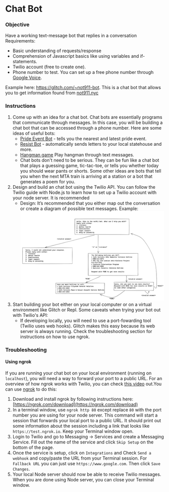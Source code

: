 # Chat Bot

### Objective
Have a working text-message bot that replies in a conversation
Requirements:
* Basic understanding of requests/response
* Comprehension of Javascript basics like using variables and if-statements.
* Twilio account (free to create one).
* Phone number to test. You can set up a free phone number through [Google Voice](https://voice.google.com/u/0/about).

Example here: https://glitch.com/~not911-bot. This is a chat bot that allows you to get information found from [not911.nyc](https://not911.nyc)


### Instructions
1. Come up with an idea for a chat bot. Chat bots are essentially programs that communicate through messages. In this case, you will be building a chat bot that can be accessed through a phone number. Here are some ideas of useful bots:
   * [Pride Event Bot](https://glitch.com/~pridebot-glitch) - tells you the nearest and latest pride event.
   * [Resist Bot](https://resist.bot/) - automatically sends letters to your local statehouse and more.
   * [Hangman game](https://github.com/mee-kell/guess-the-word) Play hangman through text messages.
   * Chat bots don't need to be serious. They can be fun like a chat bot that plays a guessing game, tic-tac-toe, or tells you whether today you should wear pants or shorts. Some other ideas are bots that tell you when the next MTA train is arriving at a station or a bot that generates a poem for you.
2. Design and build an chat bot using the Twilio API. You can follow the Twilio guide with Node.js to learn how to set up a Twilio account with your node server. It is recommended
   * Design: It’s recommended that you either map out the conversation or create a diagram of possible text messages. Example:
![design-example](design-example.png)
2. Start building your bot either on your local computer or on a virtual environment like Glitch or Repl. Some caveats when trying your bot out with Twilio's API:
      * If developing locally, you will need to use a port-fowarding tool (Twilio uses web hooks). Glitch makes this easy because its web server is always running. Check the troubleshooting section for instructions on how to use ngrok.

### Troubleshooting

#### Using ngrok

If you are running your chat bot on your local environment (running on `localhost`), you will need a way to forward your port to a public URL. For an overview of how ngrok works with Twilio, you can check [this video](https://www.youtube.com/watch?v=S1uExj7mMgM) out.You can use [ngrok](https://ngrok.com/) to do this:

1. Download and install ngrok by following instructions here: [https://ngrok.com/download](https://ngrok.com/download)
2. In a terminal window, use `ngrok http 80` except replace `80` with the port number you are using for your node server. This command will start a session that forwards your local port to a public URL. It should print out some information about the session including a link that looks like `https://test.ngrok.io`. Keep your Terminal window open.
3. Login to Twilio and go to Messaging -> Services and create a Messaging Service. Fill out the name of the service and click `Skip Setup` on the bottom of the page.
4. Once the service is setup, click on `Integrations` and  Check `Send a webhook` and copy/paste the URL from your Terminal session. For `Fallback URL` you can just use `https://www.google.com`. Then click `Save Changes`. 
5. Your local Node server should now be able to receive Twilio messages. When you are done using Node server, you can close your Terminal window.
